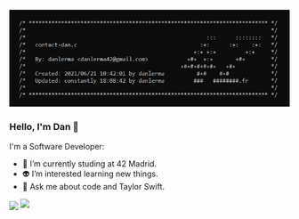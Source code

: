 <p align="center">
    <img src="images/dan_head.jpg" alt="dan-head">
</p>

### Hello, I'm Dan 👋

I'm a Software Developer:

- 📓 I’m currently studing at 42 Madrid.
- 👽 I’m interested learning new things.
- 💬 Ask me about code and Taylor Swift.

<img src="https://badge42.herokuapp.com/api/stats/dlerma-c?privacyEmail=true" align="center" />

<img src="https://github-readme-stats.vercel.app/api?username=danlerma&count_private=true&show_icons=true&theme=dark">
